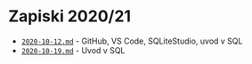 # Zapiski 2020/21

* [`2020-10-12.md`](2020-10-12.md) - GitHub, VS Code, SQLiteStudio, uvod v SQL
* [`2020-10-19.md`](2020-10-19.md) - Uvod v SQL
